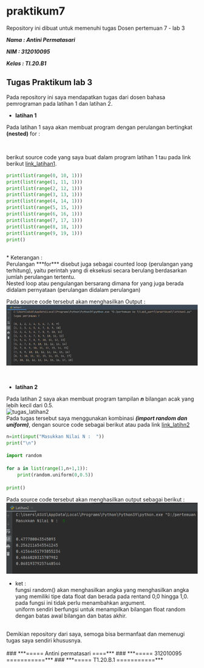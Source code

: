 # praktikum7

Repository ini dibuat untuk memenuhi tugas Dosen pertemuan 7 - lab 3

***Nama : Antini Permatasari***

***NIM : 312010095***

***Kelas : TI.20.B1***


## Tugas Praktikum lab 3

Pada repository ini saya mendapatkan tugas dari dosen bahasa pemrograman pada latihan 1 dan latihan 2.
<br>

* **latihan 1**

Pada latihan 1 saya akan membuat program dengan perulangan bertingkat **(nested)** for : <br>


<br>

berikut source code yang saya buat dalam program latihan 1 tau pada link berikut [link_latihan1](latihan1.py).
<br>
``` python
print(list(range(0, 10, 1)))
print(list(range(1, 11, 1)))
print(list(range(2, 12, 1)))
print(list(range(3, 13, 1)))
print(list(range(4, 14, 1)))
print(list(range(5, 15, 1)))
print(list(range(6, 16, 1)))
print(list(range(7, 17, 1)))
print(list(range(8, 18, 1)))
print(list(range(9, 19, 1)))
print()
```
<br>
* Keterangan : <br>
Perulangan ***for*** disebut juga sebagai counted loop (perulangan yang terhitung), yaitu perintah yang di eksekusi secara berulang berdasarkan jumlah perulangan tertentu.<br>
Nested loop atau pengulangan bersarang dimana for yang juga berada didalam pernyataan (perulangan didalam perulangan)

Pada source code tersebut akan menghasilkan Output : <br>
![Output_latihan1](picture/Output_latihan1.PNG)

<br>

* **latihan 2** 

Pada latihan 2 saya akan membuat program tampilan ***n*** bilangan acak yang lebih kecil dari 0.5. <br>
![tugas_latihan2](picture/)
<br>
Pada tugas tersebut saya menggunakan kombinasi ***(import random dan uniform)***, dengan source code sebagai berikut atau pada link 
[link_latihn2](lab3_)
```python
n=int(input("Masukkan Nilai N :  "))
print("\n")

import random

for a in list(range(1,n+1,1)):
    print(random.uniform(0,0.5))

print()
```

Pada source code tersebut akan menghasilkan output sebagai berikut : <br>
![Output_latihan2](picture/Output_latihan2.PNG)
 
* ket : <br>
fungsi random() akan menghasilkan angka yang menghasilkan angka yang memiliki tipe data float dan berada pada rentand 0,0 hingga 1,0. pada fungsi ini tidak perlu menambahkan argument. <br>
uniform sendiri berfungsi untuk menampilkan bilangan float random dengan batas awal bilangan dan batas akhir.

<br>
Demikian repository dari saya, semoga bisa bermanfaat dan memenugi tugas saya sendiri khususnya.


<br>
<br>
### ***===== Antini permatasari ====***
### ***===== 312010095 ===========***
### ***===== T1.20.B.1 ===========***